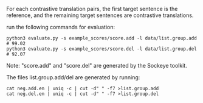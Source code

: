 For each contrastive translation pairs, the first target sentence is the reference, and the remaining target sentences are contrastive translations. 

run the following commands for evaluation: 

    python3 evaluate.py -s example_scores/score.add -l data/list.group.add # 99.02
    python3 evaluate.py -s example_scores/score.del -l data/list.group.del # 92.07
    
Note: "score.add" and "score.del" are generated by the Sockeye toolkit. 

The files list.group.add/del are generated by running: 

    cat neg.add.en | uniq -c | cut -d" " -f7 >list.group.add
    cat neg.del.en | uniq -c | cut -d" " -f7 >list.group.del
